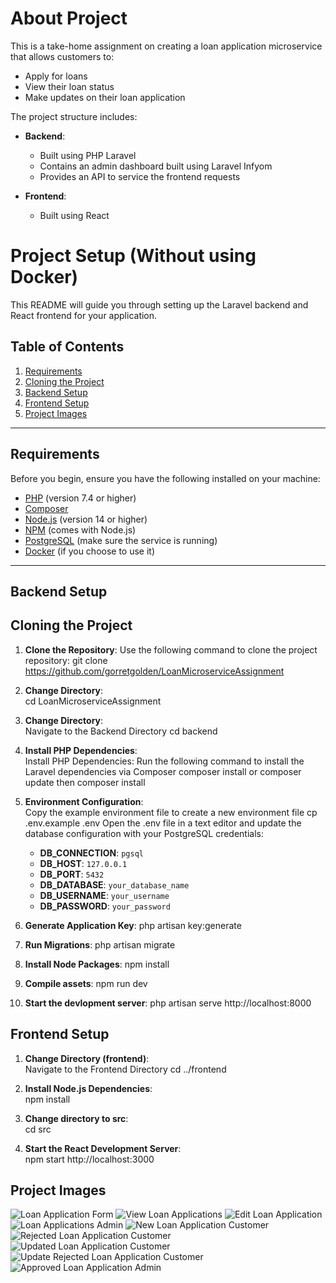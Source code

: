 # About Project
This is a take-home assignment on creating a loan application microservice that allows customers to:

- Apply for loans
- View their loan status
- Make updates on their loan application

The project structure includes:

- **Backend**:
  - Built using PHP Laravel
  - Contains an admin dashboard built using Laravel Infyom
  - Provides an API to service the frontend requests

- **Frontend**:
  - Built using React

# Project Setup (Without using Docker)

This README will guide you through setting up the Laravel backend and React frontend for your application.

## Table of Contents

1. [Requirements](#requirements)
2. [Cloning the Project](#cloning-the-project)
3. [Backend Setup](#backend-setup)
4. [Frontend Setup](#frontend-setup)
5. [Project Images](#project-images)
---

## Requirements

Before you begin, ensure you have the following installed on your machine:

- [PHP](https://www.php.net/downloads) (version 7.4 or higher)
- [Composer](https://getcomposer.org/download/)
- [Node.js](https://nodejs.org/en/download/) (version 14 or higher)
- [NPM](https://www.npmjs.com/get-npm) (comes with Node.js)
- [PostgreSQL](https://www.postgresql.org/download/) (make sure the service is running)
- [Docker](https://www.docker.com/products/docker-desktop) (if you choose to use it)

---

## Backend Setup
## Cloning the Project

1. **Clone the Repository**:
   Use the following command to clone the project repository:
   git clone https://github.com/gorretgolden/LoanMicroserviceAssignment


2. **Change Directory**:  
   cd LoanMicroserviceAssignment

3. **Change Directory**:  
   Navigate to the Backend Directory
   cd backend

4. **Install PHP Dependencies**:  
   Install PHP Dependencies: Run the following command to install the Laravel dependencies via Composer
   composer install 
   or composer update then composer install

5. **Environment Configuration**:  
   Copy the example environment file to create a new environment file
   cp .env.example .env
   Open the .env file in a text editor and update the database configuration with your PostgreSQL credentials:
   - **DB_CONNECTION**: `pgsql`
   - **DB_HOST**: `127.0.0.1`
   - **DB_PORT**: `5432`
   - **DB_DATABASE**: `your_database_name`
   - **DB_USERNAME**: `your_username`
   - **DB_PASSWORD**: `your_password`


6. **Generate Application Key**: 
   php artisan key:generate

7. **Run Migrations**: 
   php artisan migrate

8. **Install Node Packages**: 
   npm install 

9. **Compile assets**: 
   npm run dev
  
10. **Start the devlopment server**: 
   php artisan serve
   http://localhost:8000
   

## Frontend Setup

1. **Change Directory (frontend)**:  
   Navigate to the Frontend Directory
   cd ../frontend

2. **Install Node.js Dependencies**:  
   npm install

3. **Change directory to src**:  
   cd src
 
4. **Start the React Development Server**:  
   npm start
   http://localhost:3000  



## Project Images
![Loan Application Form](./images/loan-application-form.png)
![View Loan Applications](./images/view-loan-applications.png)
![Edit Loan Application](./images/edit-loan-application.png)
![Loan Applications Admin](./images/loan-applications-admin.png)
![New Loan Application Customer](./images/new-loan-application.png)
![Rejected Loan Application Customer](./images/rejected-loans.png)
![Updated Loan Application Customer](./images/updated-loan-success.png)
![Update Rejected Loan Application Customer](./images/edit-rejected-approved-loans.png)
![Approved Loan Application Admin](./images/approved-loans-admin.png)